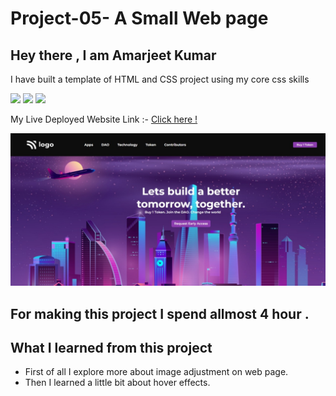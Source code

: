 # Project-05-  A Small Web page
 ## Hey there ,  I am Amarjeet Kumar
 I have built a template of HTML and CSS project using my core css skills 
 
 ![](https://img.shields.io/badge/Project-05-green)
 ![](https://img.shields.io/badge/HTML-5-orange)
 ![](https://img.shields.io/badge/CSS-3-blue)

 My Live Deployed Website Link :- [Click here !](https://project-05-dao-technology.netlify.app/)

 
 ![](./assets/web-page.jpg)

 ## For making this project I spend allmost 4 hour .

 ## What I learned from this project 
 - First of all I explore more about image adjustment on web page.
 - Then I learned a little bit about hover effects.